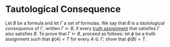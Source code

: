 # Tautological Consequence

Let $B$ be a formula and let $\Gamma$ a set of formulas. We say that $B$ is a _tautological consequence_ of $\Gamma$, written $\Gamma \vDash B$, if every [truth assignment](https://github.com/marti-1/notebooks/blob/master/math/on-truth-assignment.md) that satisfies $\Gamma$ also satisfies $B$. To prove that $\Gamma \vDash B$, proceed as follows: let $\phi$ be a truth assignment such that $\phi(A)=T$ for every $A \in \Gamma$; show that $\phi(B) = T$.
